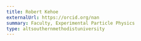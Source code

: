 ```yaml
---
title: Robert Kehoe
externalUrl: https://orcid.org/nan
summary: Faculty, Experimental Particle Physics
type: altsouthernmethodistuniversity
---
```

